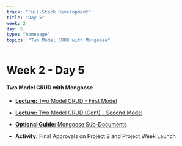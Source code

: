 ```yaml
---
track: "Full-Stack Development"
title: "Day 5"
week: 2
day: 5
type: "homepage"
topics: "Two Model CRUD with Mongoose"
---
```



# Week 2 - Day 5

#### Two Model CRUD with Mongoose

- [**Lecture:** Two Model CRUD - First Model](/full-stack-development/week-2/day-5/lecture-materials/two-model-crud/)
- [**Lecture:** Two Model CRUD (Cont) - Second Model](/full-stack-development/week-2/day-5/lecture-materials/two-model-crud-2/)

- [**Optional Guide:** Mongoose Sub-Documents](/full-stack-development/week-2/day-5/lecture-materials/mongoose-sub-documents/)

- **Activity:** Final Approvals on Project 2 and Project Week Launch
